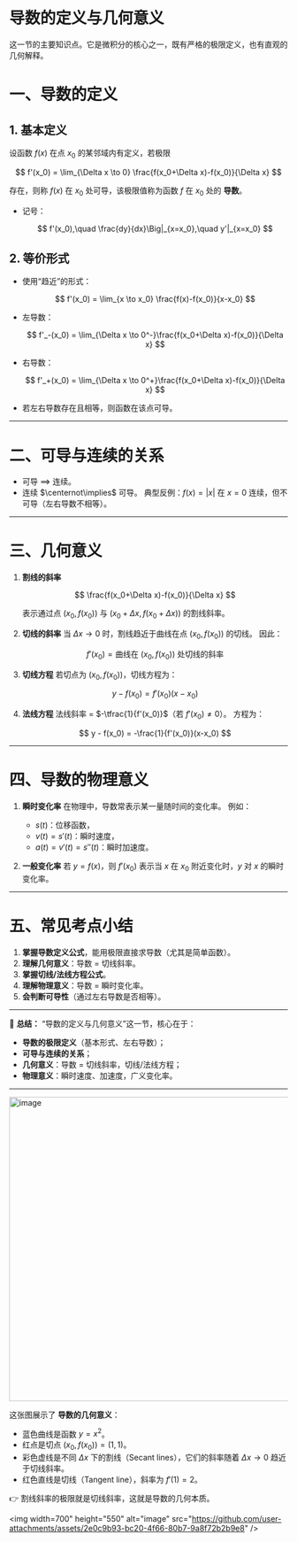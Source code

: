 # 导数的定义与几何意义
这一节的主要知识点。它是微积分的核心之一，既有严格的极限定义，也有直观的几何解释。

# 一、导数的定义

## 1. 基本定义

设函数 $f(x)$ 在点 $x_0$ 的某邻域内有定义，若极限

$$
f'(x_0) = \lim_{\Delta x \to 0} \frac{f(x_0+\Delta x)-f(x_0)}{\Delta x}
$$

存在，则称 $f(x)$ 在 $x_0$ 处可导，该极限值称为函数 $f$ 在 $x_0$ 处的 **导数**。

* 记号：

  $$
  f'(x_0),\quad \frac{dy}{dx}\Big|_{x=x_0},\quad y'|_{x=x_0}
  $$

## 2. 等价形式

* 使用“趋近”的形式：

  $$
  f'(x_0) = \lim_{x \to x_0} \frac{f(x)-f(x_0)}{x-x_0}
  $$
* 左导数：

  $$
  f'_-(x_0) = \lim_{\Delta x \to 0^-}\frac{f(x_0+\Delta x)-f(x_0)}{\Delta x}
  $$
* 右导数：

  $$
  f'_+(x_0) = \lim_{\Delta x \to 0^+}\frac{f(x_0+\Delta x)-f(x_0)}{\Delta x}
  $$
* 若左右导数存在且相等，则函数在该点可导。

---

# 二、可导与连续的关系

* 可导 $\implies$ 连续。
* 连续 $\centernot\implies$ 可导。
  典型反例：$f(x)=|x|$ 在 $x=0$ 连续，但不可导（左右导数不相等）。

---

# 三、几何意义

1. **割线的斜率**

   $$
   \frac{f(x_0+\Delta x)-f(x_0)}{\Delta x}
   $$

   表示通过点 $(x_0, f(x_0))$ 与 $(x_0+\Delta x, f(x_0+\Delta x))$ 的割线斜率。

2. **切线的斜率**
   当 $\Delta x \to 0$ 时，割线趋近于曲线在点 $(x_0,f(x_0))$ 的切线。
   因此：

   $$
   f'(x_0) = \text{曲线在 } (x_0,f(x_0)) \text{ 处切线的斜率}
   $$

3. **切线方程**
   若切点为 $(x_0,f(x_0))$，切线方程为：

   $$
   y - f(x_0) = f'(x_0)(x-x_0)
   $$

4. **法线方程**
   法线斜率 = $-\tfrac{1}{f'(x_0)}$（若 $f'(x_0)\ne 0$）。
   方程为：

   $$
   y - f(x_0) = -\frac{1}{f'(x_0)}(x-x_0)
   $$

---

# 四、导数的物理意义

1. **瞬时变化率**
   在物理中，导数常表示某一量随时间的变化率。
   例如：

   * $s(t)$：位移函数，
   * $v(t)=s'(t)$：瞬时速度，
   * $a(t)=v'(t)=s''(t)$：瞬时加速度。

2. **一般变化率**
   若 $y=f(x)$，则 $f'(x_0)$ 表示当 $x$ 在 $x_0$ 附近变化时，$y$ 对 $x$ 的瞬时变化率。

---

# 五、常见考点小结

1. **掌握导数定义公式**，能用极限直接求导数（尤其是简单函数）。
2. **理解几何意义**：导数 = 切线斜率。
3. **掌握切线/法线方程公式**。
4. **理解物理意义**：导数 = 瞬时变化率。
5. **会判断可导性**（通过左右导数是否相等）。

---

📌 **总结：**
“导数的定义与几何意义”这一节，核心在于：

* **导数的极限定义**（基本形式、左右导数）；
* **可导与连续的关系**；
* **几何意义**：导数 = 切线斜率，切线/法线方程；
* **物理意义**：瞬时速度、加速度，广义变化率。

---
<img width="700" height="550" alt="image" src="https://github.com/user-attachments/assets/93f17a8b-3140-467d-8c49-48ff9da01f00" />

这张图展示了 **导数的几何意义**：

* 蓝色曲线是函数 $y=x^2$。
* 红点是切点 $(x_0,f(x_0))=(1,1)$。
* 彩色虚线是不同 $\Delta x$ 下的割线（Secant lines），它们的斜率随着 $\Delta x \to 0$ 趋近于切线斜率。
* 红色直线是切线（Tangent line），斜率为 $f'(1)=2$。

👉 割线斜率的极限就是切线斜率，这就是导数的几何本质。

<img width=700" height="550" alt="image" src="https://github.com/user-attachments/assets/2e0c9b93-bc20-4f66-80b7-9a8f72b2b9e8" />

